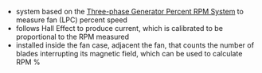 - system based on the [Three-phase Generator Percent RPM System](./Three-phase%20Generator%20Percent%20RPM%20System.md) to measure fan (LPC) percent speed
- follows Hall Effect to produce current, which is calibrated to be proportional to the RPM measured
- installed inside the fan case, adjacent the fan, that counts the number of blades interrupting its magnetic field, which can be used to calculate RPM %